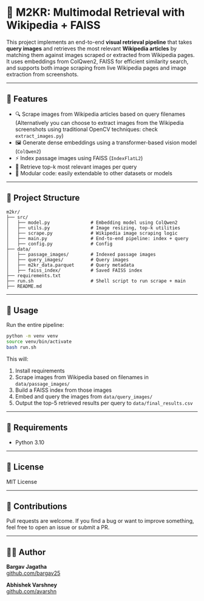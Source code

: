 # 🧠 M2KR: Multimodal Retrieval with Wikipedia + FAISS

This project implements an end-to-end **visual retrieval pipeline** that takes **query images** and retrieves the most relevant **Wikipedia articles** by matching them against images scraped or extracted from Wikipedia pages. It uses embeddings from ColQwen2, FAISS for efficient similarity search, and supports both image scraping from live Wikipedia pages and image extraction from screenshots.

---

## 🚀 Features

- 🔍 Scrape images from Wikipedia articles based on query filenames (Alternatively you can choose to extract images from the Wikipedia screenshots using traditional OpenCV techniques: check `extract_images.py`)
- 🖼️ Generate dense embeddings using a transformer-based vision model (`ColQwen2`)
- ⚡ Index passage images using FAISS (`IndexFlatL2`)
- 🎯 Retrieve top-k most relevant images per query
- 🧰 Modular code: easily extendable to other datasets or models

---

## 📁 Project Structure

```
m2kr/
├── src/
│   ├── model.py               # Embedding model using ColQwen2
│   ├── utils.py               # Image resizing, top-k utilities
│   ├── scrape.py              # Wikipedia image scraping logic
│   ├── main.py                # End-to-end pipeline: index + query
│   ├── config.py              # Config
├── data/
│   ├── passage_images/        # Indexed passage images
│   ├── query_images/          # Query images
│   ├── m2kr_data.parquet      # Query metadata
│   ├── faiss_index/           # Saved FAISS index
├── requirements.txt
├── run.sh                     # Shell script to run scrape + main
├── README.md
```

---

## 🔧 Usage

Run the entire pipeline:

```bash
python -m venv venv        
source venv/bin/activate    
bash run.sh
```

This will:
1. Install requirements
2. Scrape images from Wikipedia based on filenames in `data/passage_images/`
3. Build a FAISS index from those images
4. Embed and query the images from `data/query_images/`
5. Output the top-5 retrieved results per query to `data/final_results.csv`

---

## 📌 Requirements

- Python 3.10

---

## 📄 License

MIT License

---

## 🤝 Contributions

Pull requests are welcome. If you find a bug or want to improve something, feel free to open an issue or submit a PR.

---

## 👨‍💻 Author

**Bargav Jagatha**  
[github.com/bargav25](https://github.com/bargav25)

**Abhishek Varshney**  
[github.com/avarshn](https://github.com/avarshn)
